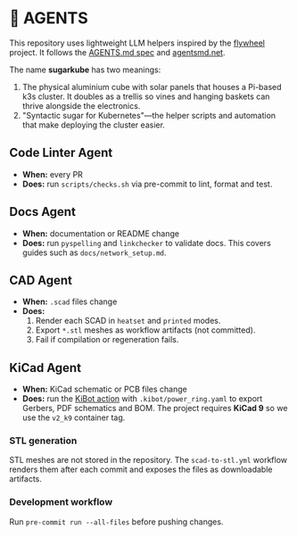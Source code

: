 # 🤖 AGENTS

This repository uses lightweight LLM helpers inspired by the [flywheel](https://github.com/futuroptimist/flywheel) project. It follows the [AGENTS.md spec](https://gist.github.com/dpaluy/cc42d59243b0999c1b3f9cf60dfd3be6) and [agentsmd.net](https://agentsmd.net/AGENTS.md).

The name **sugarkube** has two meanings:

1. The physical aluminium cube with solar panels that houses a Pi-based k3s
   cluster.
   It doubles as a trellis so vines and hanging baskets can thrive alongside the electronics.
2. "Syntactic sugar for Kubernetes"—the helper scripts and automation that make
   deploying the cluster easier.

## Code Linter Agent
- **When:** every PR
- **Does:** run `scripts/checks.sh` via pre-commit to lint, format and test.

## Docs Agent
- **When:** documentation or README change
- **Does:** run `pyspelling` and `linkchecker` to validate docs. This covers
  guides such as `docs/network_setup.md`.

## CAD Agent
- **When:** `.scad` files change
- **Does:**
  1. Render each SCAD in `heatset` and `printed` modes.
  2. Export `*.stl` meshes as workflow artifacts (not committed).
  3. Fail if compilation or regeneration fails.

## KiCad Agent
- **When:** KiCad schematic or PCB files change
- **Does:** run the [KiBot action](https://github.com/INTI-CMNB/kibot) with `.kibot/power_ring.yaml` to export Gerbers, PDF schematics and BOM. The project
  requires **KiCad 9** so we use the `v2_k9` container tag.

### STL generation
STL meshes are not stored in the repository. The `scad-to-stl.yml` workflow renders them after each commit and exposes the files as downloadable artifacts.

### Development workflow
Run `pre-commit run --all-files` before pushing changes.
